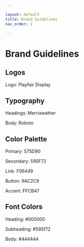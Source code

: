 ```yaml
---

layout: default
title: Brand Guidelines
nav_order: 1

---
```


# Brand Guidelines

## Logos

Logo: Playfair Display

## Typography

Headings: Merriweather

Body: Roboto


## Color Palette

Primary: 575D90

Secondary: 595F72

Link: F06449

Button: 9AC2C9

Accent: FFCB47


## Font Colors

Heading: #000000

Subheading: #595f72

Body: #444444


